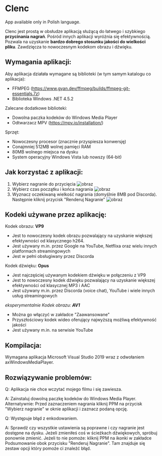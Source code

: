 # Clenc
App available only in Polish language.

Clenc jest prostą w obsłudze aplikacją służącą do łatwego i szybkiego **przycinania nagrań**. Pośród innych aplikacji wyróżnia się efektywnością. Pozwala na uzyskanie **bardzo dobrego stosunku jakości do wielkości pliku**. Zawdzięcza to nowoczesnym kodekom obrazu i dźwięku. 

## Wymagania aplikacji:
Aby aplikacja działała wymagane są biblioteki (w tym samym katalogu co aplikacja):
- FFMPEG (https://www.gyan.dev/ffmpeg/builds/ffmpeg-git-essentials.7z)
- Biblioteka Windows .NET 4.5.2

Zalecane dodatkowe biblioteki:
- Dowolna paczka kodeków do Windows Media Player
- Odtwarzacz MPV (https://mpv.io/installation/)

Sprzęt:
- Nowoczesny procesor (znacznie przyspiesza konwersję)
- Conajmniej 512MB wolnej pamięci RAM
- 80MB wolnego miejsca na dysku
- System operacyjny Windows Vista lub nowszy (64-bit)

## Jak korzystać z aplikacji:
1. Wybierz nagranie do przycięcia
![obraz](https://user-images.githubusercontent.com/57898662/114313235-01eeed80-9af6-11eb-990b-b9c7e7fb6763.png)
2. Wybierz czas początku i końca nagrania
![obraz](https://user-images.githubusercontent.com/57898662/114313284-437f9880-9af6-11eb-8e38-6ffdf1c77e37.png)
3. Wyznacz oczekiwaną wielkość nagrania (domyślnie 8MB pod Discorda). Następnie kliknij przycisk "Renderuj Nagranie"
![obraz](https://user-images.githubusercontent.com/57898662/114313358-7c1f7200-9af6-11eb-8a94-9b2d68c1b9ef.png)

## Kodeki używane przez aplikację:
Kodek obrazu: **VP9**
- Jest to nowoczesny kodek obrazu pozwalający na uzyskanie większej efektywności od klasycznego h264.
- Jest używany m.in. przez Google na YouTube, Netflixa oraz wielu innych platformach streamingowych
- Jest w pełni obsługiwany przez Discorda

Kodek dźwięku: **Opus**
- Jest najczęściej używanym kodekiem dźwięku w połączeniu z VP9
- Jest to nowoczesny kodek dźwięku pozwalający na uzyskanie większej efektywności od klasycznej MP3 i AAC
- Jest używany m.in. przez Discorda (voice chat), YouTube i wiele innych usług streamingowych

*eksperymentalnie Kodek obrazu: **AV1*** 
- Można go włączyć w zakładce "Zaawansowane"
- Przyszłościowy kodek wideo oferujący najwyższą możliwą efektywność jakości
- Jest używany m.in. na serwisie YouTube

## Kompilacja:
Wymagana aplikacja Microsoft Visual Studio 2019 wraz z odwołaniem axWindowsMediaPlayer.

## Rozwiązywanie problemów:
Q: Aplikacja nie chce wczytać mojego filmu i się zawiesza.

A: Zainstaluj dowolną paczkę kodeków do Windows Media Player. Alternatywnie: Przed zaznaczeniem nagrania kliknij PPM na przycisk "Wybierz nagranie" w oknie aplikacji i zaznacz podaną opcję.

Q: Występuje błąd z enkodowaniem.

A: Sprawdź czy wszystkie ustawienia są poprawne i czy nagranie jest dostępne na dysku. Jeżeli zmieniłeś coś w ścieżkach dźwiękowych, spróbuj ponownie zmienić. Jeżeli to nie pomoże: kliknij PPM na ikonki w zakładce Podsumowanie obok przycisku "Renderuj Nagranie". Tam znajduje się zestaw opcji który pomoże ci znaleźć błąd.
